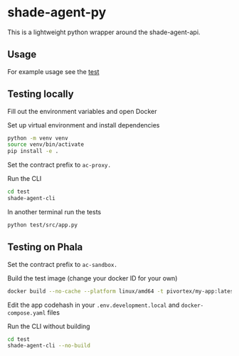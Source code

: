 # shade-agent-py

This is a lightweight python wrapper around the shade-agent-api.

## Usage

For example usage see the [test](./test/src/app.py) 

## Testing locally

Fill out the environment variables and open Docker

Set up virtual environment and install dependencies 
```bash
python -m venv venv
source venv/bin/activate 
pip install -e .
```

Set the contract prefix to `ac-proxy.`

Run the CLI 
```bash
cd test
shade-agent-cli
```

In another terminal run the tests
```bash
python test/src/app.py
```

## Testing on Phala 

Set the contract prefix to `ac-sandbox.`

Build the test image (change your docker ID for your own)
```bash
docker build --no-cache --platform linux/amd64 -t pivortex/my-app:latest -f test/Dockerfile . && docker push pivortex/my-app:latest
```

Edit the app codehash in your `.env.development.local` and `docker-compose.yaml` files

Run the CLI without building 
```bash
cd test
shade-agent-cli --no-build
```